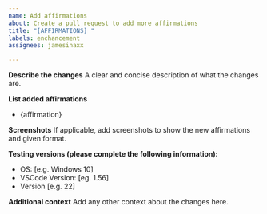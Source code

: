 ```yaml
---
name: Add affirmations
about: Create a pull request to add more affirmations
title: "[AFFIRMATIONS] "
labels: enchancement
assignees: jamesinaxx

---
```


**Describe the changes**
A clear and concise description of what the changes are.

**List added affirmations**
* {affirmation}

**Screenshots**
If applicable, add screenshots to show the new affirmations and given format.

**Testing versions (please complete the following information):**
 - OS: [e.g. Windows 10]
 - VSCode Version:  [eg. 1.56]
 - Version [e.g. 22]

**Additional context**
Add any other context about the changes here.
